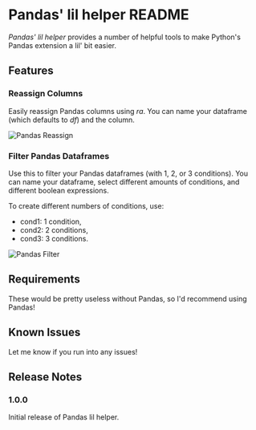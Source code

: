 # Pandas' lil helper README

*Pandas' lil helper* provides a number of helpful tools to make Python's Pandas extension a lil' bit easier.

## Features

### Reassign Columns

Easily reassign Pandas columns using *ra*. You can name your dataframe (which defaults to *df*) and the column.

![Pandas Reassign](https://datagy.io/wp-content/uploads/2021/01/pandas-lil-helper-reassign.gif)

### Filter Pandas Dataframes

Use this to filter your Pandas dataframes (with 1, 2, or 3 conditions). You can name your dataframe, select different amounts of conditions, and different boolean expressions.

To create different numbers of conditions, use:
* cond1: 1 condition, 
* cond2: 2 conditions,
* cond3: 3 conditions.

![Pandas Filter](https://datagy.io/wp-content/uploads/2021/01/pandas-lil-helper-filter.gif)

## Requirements

These would be pretty useless without Pandas, so I'd recommend using Pandas!

## Known Issues

Let me know if you run into any issues!

## Release Notes

### 1.0.0

Initial release of Pandas lil helper.
